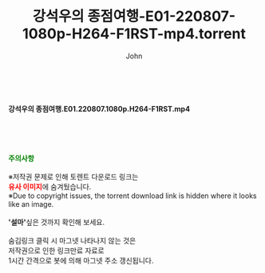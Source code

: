 ﻿---
layout: post
title:  "강석우의 종점여행-E01-220807-1080p-H264-F1RST-mp4.torrent"
author: John
categories: [ 방송/음악 ]
tags: [  ]
image:  
description: "강석우의 종점여행-E01-220807-1080p-H264-F1RST-mp4 torrent 정보 공유"
toc: true
toc_sticky: true
---

<br>
<div class="view-img">
<a class="view_image" href="https://torrentmobile60.com/bbs/view_image.php?fn=%2Fdata%2Ffile%2Fmusic%2F989171062_8naNTY92_d88b5ac898130893bbb003730d8fb31198326390.jpg" target="_blank"><img alt="" class="img-tag" content="https://torrentmobile60.com/data/file/music/989171062_8naNTY92_d88b5ac898130893bbb003730d8fb31198326390.jpg" itemprop="image" src="https://torrentmobile60.com/data/file/music/thumb-989171062_8naNTY92_d88b5ac898130893bbb003730d8fb31198326390_835x2212.jpg"/></a></div><div class="view-content" itemprop="description">
<p><b>​강석우의 종점여행.E01.220807.1080p.H264-F1RST.mp4</b> </p> </div>
    
<br><br><br>
<p data-ke-size="size16"><b><span style="color: green;">주의사항</span></b><br /><br />※저작권 문제로 인해 토렌트 다운로드 링크는<br /><b><span style="color: red;">유사 이미지</span></b>에 숨겨뒀습니다.<br />※Due to copyright issues, the torrent download link is hidden where it looks like an image.<br /><br /><b>'설마'</b>싶은 것까지 확인해 보세요.<br /><br />숨김링크 클릭 시 마그넷 나타나지 않는 것은<br />저작권으로 인한 링크만료 자료로<br />1시간 간격으로 봇에 의해 마그넷 주소 갱신됩니다.</p>
